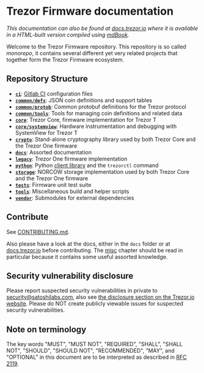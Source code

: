 # Trezor Firmware documentation

_This documentation can also be found at [docs.trezor.io](https://docs.trezor.io) where it is available in a HTML-built version compiled using [mdBook](https://github.com/rust-lang/mdBook)._

Welcome to the Trezor Firmware repository. This repository is so called _monorepo_, it contains several different yet very related projects that together form the Trezor Firmware ecosystem.

## Repository Structure

* **[`ci`](https://github.com/trezor/trezor-firmware/tree/master/ci/)**: [Gitlab CI](https://gitlab.com/satoshilabs/trezor/trezor-firmware) configuration files
* **[`common/defs`](https://github.com/trezor/trezor-firmware/tree/master/common/defs/)**: JSON coin definitions and support tables
* **[`common/protob`](https://github.com/trezor/trezor-firmware/tree/master/common/protob/)**: Common protobuf definitions for the Trezor protocol
* **[`common/tools`](https://github.com/trezor/trezor-firmware/tree/master/common/tools/)**: Tools for managing coin definitions and related data
* **[`core`](https://github.com/trezor/trezor-firmware/tree/master/core/)**: Trezor Core, firmware implementation for Trezor T
* **[`core/systemview`](https://github.com/trezor/trezor-firmware/tree/master/core/systemview)**: Hardware instrumentation and debugging with SystemView for Trezor T
* **[`crypto`](https://github.com/trezor/trezor-firmware/tree/master/crypto/)**: Stand-alone cryptography library used by both Trezor Core and the Trezor One firmware
* **[`docs`](https://github.com/trezor/trezor-firmware/tree/master/docs/)**: Assorted documentation
* **[`legacy`](https://github.com/trezor/trezor-firmware/tree/master/legacy/)**: Trezor One firmware implementation
* **[`python`](https://github.com/trezor/trezor-firmware/tree/master/python/)**: Python [client library](https://pypi.org/project/trezor) and the `trezorctl` command
* **[`storage`](https://github.com/trezor/trezor-firmware/tree/master/storage/)**: NORCOW storage implementation used by both Trezor Core and the Trezor One firmware
* **[`tests`](https://github.com/trezor/trezor-firmware/tree/master/tests/)**: Firmware unit test suite
* **[`tools`](https://github.com/trezor/trezor-firmware/tree/master/tools/)**: Miscellaneous build and helper scripts
* **[`vendor`](https://github.com/trezor/trezor-firmware/tree/master/vendor/)**: Submodules for external dependencies


## Contribute

See [CONTRIBUTING.md](https://github.com/trezor/trezor-firmware/tree/master/CONTRIBUTING.md).

Also please have a look at the docs, either in the `docs` folder or at  [docs.trezor.io](https://docs.trezor.io) before contributing. The [misc](misc/index.md) chapter should be read in particular because it contains some useful assorted knowledge.

## Security vulnerability disclosure

Please report suspected security vulnerabilities in private to [security@satoshilabs.com](mailto:security@satoshilabs.com), also see [the disclosure section on the Trezor.io website](https://trezor.io/security/). Please do NOT create publicly viewable issues for suspected security vulnerabilities.

## Note on terminology

The key words "MUST", "MUST NOT", "REQUIRED", "SHALL", "SHALL NOT", "SHOULD",
"SHOULD NOT", "RECOMMENDED", "MAY", and "OPTIONAL" in this document are to be interpreted as described in [RFC 2119](https://tools.ietf.org/html/rfc2119).

